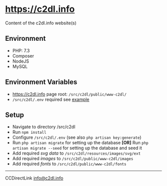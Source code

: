 # https://c2dl.info

Content of the c2dl.info website(s)

## Environment

- PHP: 7.3
- Composer
- NodeJS
- MySQL

## Environment Variables

- <https://c2dl.info> page root: `/src/c2dl/public/www-c2dl/`
- `/src/c2dl/.env` required see [example](/src/c2dl/.env.example)

## Setup

- Navigate to directory /src/c2dl
- Run `npm install`
- Configure `/src/c2dl/.env` (see also `php artisan key:generate`)
- Run `php artisan migrate` for setting up the database
**[OR]** Run `php artisan migrate --seed` for setting up the database and seed it
- Add required *svg data* to `/src/c2dl/resources/images/svg/ext`
- Add required *images* to `/src/c2dl/public/www-c2dl/images`
- Add required *fonts* to `/src/c2dl/public/www-c2dl/fonts`

-------

CCDirectLink <info@c2dl.info>
